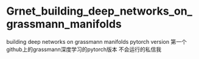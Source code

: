 # Grnet_building_deep_networks_on_grassmann_manifolds
building deep networks on grassmann manifolds pytorch version
第一个github上的grassmann深度学习的pytorch版本 不会运行的私信我
